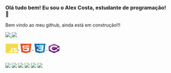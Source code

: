 ### Olá tudo bem! Eu sou o Alex Costa, estudante de programação! 👋
Bem vindo ao meu github, ainda está em construção!!!

<div align="left">
  <a href="https://github.com/Alexgcosta">
  <img height="180em" src="https://github-readme-stats.vercel.app/api?username=Alexgcosta&show_icons=true&theme=dark&include_all_commits=true&count_private=true"/>
  <img height="180em" src="https://github-readme-stats.vercel.app/api/top-langs/?username=Alexgcosta&layout=compact&langs_count=7&theme=dark"/>
</div>
 <div style="display: inline_block"><br>
   <img align="center" alt="Alex-Js" height="30" width="40" src="https://raw.githubusercontent.com/devicons/devicon/master/icons/javascript/javascript-plain.svg">
   <img align="center" alt="Alex-HTML" height="30" width="40" src="https://raw.githubusercontent.com/devicons/devicon/master/icons/html5/html5-original.svg">
   <img align="center" alt="Alex-CSS" height="30" width="40" src="https://raw.githubusercontent.com/devicons/devicon/master/icons/css3/css3-original.svg">
   <img align="center" alt="Alex-Csharp" height="30" width="40" src="https://raw.githubusercontent.com/devicons/devicon/master/icons/csharp/csharp-original.svg">
   
  ##
  
  <div>
    <a href = https://github.com/Alexgcosta><img src="https://img.shields.io/badge/GitHub-100000?style=for-the-badge&logo=github&logoColor=white"></a>
    <a href = https://www.linkedin.com/in/alexgcosta><img src="https://img.shields.io/badge/LinkedIn-0077B5?style=for-the-badge&logo=linkedin&logoColor=white"></a>
    <a href = https://www.twitch.tv/bob_lee_oficial><img src="https://img.shields.io/badge/Twitch-9146FF?style=for-the-badge&logo=twitch&logoColor=white"></a> 
    <a href = https://wa.me/qr/GJOVTG53QKA6K1><img src="https://img.shields.io/badge/WhatsApp-25D366?style=for-the-badge&logo=whatsapp&logoColor=white"></a>
    <a href = ><img src="https://img.shields.io/badge/Discord-7289DA?style=for-the-badge&logo=discord&logoColor=white" target="_blank"></a> 
    <a href = https://mail.google.com/mail/u/0/#inbox><img src="https://img.shields.io/badge/Gmail-D14836?style=for-the-badge&logo=gmail&logoColor=white"></a>
    
    
  </div>
<!--

